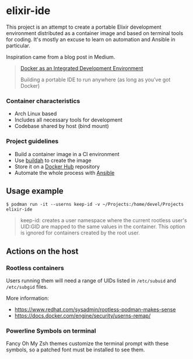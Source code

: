 # elixir-ide
This project is an attempt to create a portable Elixir development environment distributed as a container image and based on terminal tools for coding. It's mostly an excuse to learn on automation and Ansible in particular.

Inspiration came from a blog post in Medium.

> [Docker as an Integrated Development Environment](https://medium.com/@ls12styler/docker-as-an-integrated-development-environment-95bc9b01d2c1)
>
> Building a portable IDE to run anywhere (as long as you’ve got Docker)

### Container characteristics
- Arch Linux based
- Includes all necessary tools for development
- Codebase shared by host (bind mount)

### Project guidelines
- Build a container image in a CI environment
- Use [buildah](https://github.com/containers/buildah) to create the image
- Store it on a [Docker Hub](https://hub.docker.com/) repository
- Automate the whole process with [Ansible](https://github.com/ansible/ansible)

## Usage example

```
$ podman run -it --userns keep-id -v ~/Projects:/home/devel/Projects elixir-ide
```

> keep-id: creates a user namespace where the current rootless user's UID:GID are mapped to the
same values in the container. This option is ignored for containers created by the root user.

## Actions on the host

### Rootless containers
Users running them will need a range of UIDs listed in `/etc/subuid` and `/etc/subgid` files.

More information:
- https://www.redhat.com/sysadmin/rootless-podman-makes-sense
- https://docs.docker.com/engine/security/userns-remap/

### Powerline Symbols on terminal
Fancy Oh My Zsh themes customize the terminal prompt with these symbols, so a patched font must be installed to see them.
